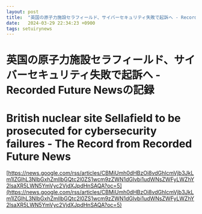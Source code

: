 ```yaml
---
layout: post
title:  "英国の原子力施設セラフィールド、サイバーセキュリティ失敗で起訴へ - Recorded Future Newsの記録"
date:   2024-03-29 22:34:23 +0900
tags: setuirynews 
---
```


# 英国の原子力施設セラフィールド、サイバーセキュリティ失敗で起訴へ - Recorded Future Newsの記録



# British nuclear site Sellafield to be prosecuted for cybersecurity failures - The Record from Recorded Future News

[https://news.google.com/rss/articles/CBMiUmh0dHBzOi8vdGhlcmVjb3JkLm1lZGlhL3NlbGxhZmllbGQtc2l0ZS1wcm9zZWN1dGlvbi1udWNsZWFyLWZhY2lsaXR5LWN5YmVyc2VjdXJpdHnSAQA?oc=5](https://news.google.com/rss/articles/CBMiUmh0dHBzOi8vdGhlcmVjb3JkLm1lZGlhL3NlbGxhZmllbGQtc2l0ZS1wcm9zZWN1dGlvbi1udWNsZWFyLWZhY2lsaXR5LWN5YmVyc2VjdXJpdHnSAQA?oc=5)

